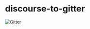 # discourse-to-gitter

[![Gitter](https://badges.gitter.im/Join%20Chat.svg)](https://gitter.im/cblp/discourse-to-gitter?utm_source=badge&utm_medium=badge&utm_campaign=pr-badge&utm_content=badge)